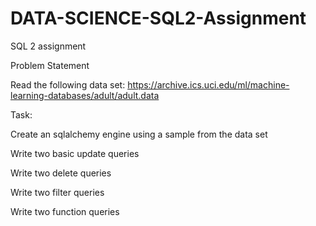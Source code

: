 # DATA-SCIENCE-SQL2-Assignment
SQL 2 assignment


Problem Statement

Read the following data set: https://archive.ics.uci.edu/ml/machine-learning-databases/adult/adult.data

Task:

Create an sqlalchemy engine using a sample from the data set

Write two basic update queries

Write two delete queries

Write two filter queries

Write two function queries
